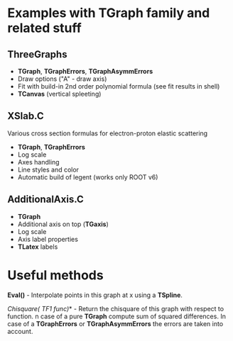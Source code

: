 Examples with TGraph family and related stuff
=============================================

ThreeGraphs
-----------

 * **TGraph**, **TGraphErrors**, **TGraphAsymmErrors**
 * Draw options ("A" -  draw axis)
 * Fit with build-in 2nd order polynomial formula (see fit results in shell)
 * **TCanvas** (vertical spleeting)


XSlab.C
-------

Various cross section formulas for electron-proton elastic scattering

 * **TGraph**, **TGraphErrors**
 * Log scale
 * Axes handling
 * Line styles and color
 * Automatic build of legent (works only ROOT v6)


AdditionalAxis.C
----------------

 * **TGraph**
 * Additional axis on top (**TGaxis**)
 * Log scale
 * Axis label properties
 * **TLatex** labels


Useful methods
==============

**Eval()** - Interpolate points in this graph at x using a **TSpline**. 

**Chisquare( TF1* func)** - Return the chisquare of this graph with respect to function. 
n case of a pure **TGraph** compute sum of squared differences. In case of a 
**TGraphErrors** or **TGraphAsymmErrors** the errors are taken into account.

